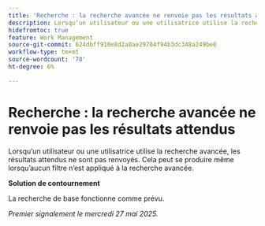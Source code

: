 ```yaml
---
title: 'Recherche : la recherche avancée ne renvoie pas les résultats attendus'
description: Lorsqu’un utilisateur ou une utilisatrice utilise la recherche avancée, les résultats attendus ne sont pas renvoyés. Cela peut se produire même lorsqu’aucun filtre n’est appliqué à la recherche avancée.
hidefromtoc: true
feature: Work Management
source-git-commit: 624dbff910e8d2a8ae29704f94b3dc348a249be0
workflow-type: tm+mt
source-wordcount: '78'
ht-degree: 6%

---
```



# Recherche : la recherche avancée ne renvoie pas les résultats attendus

Lorsqu’un utilisateur ou une utilisatrice utilise la recherche avancée, les résultats attendus ne sont pas renvoyés. Cela peut se produire même lorsqu’aucun filtre n’est appliqué à la recherche avancée.

**Solution de contournement**

La recherche de base fonctionne comme prévu.

_Premier signalement le mercredi 27 mai 2025._
